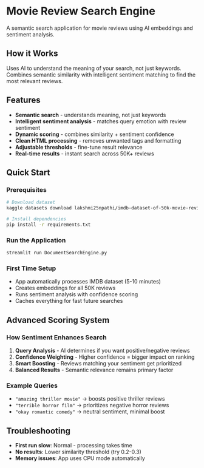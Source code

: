 # Movie Review Search Engine

A semantic search application for movie reviews using AI embeddings and sentiment analysis.

## How it Works

Uses AI to understand the meaning of your search, not just keywords. Combines semantic similarity with intelligent sentiment matching to find the most relevant reviews.

## Features

- **Semantic search** - understands meaning, not just keywords
- **Intelligent sentiment analysis** - matches query emotion with review sentiment
- **Dynamic scoring** - combines similarity + sentiment confidence
- **Clean HTML processing** - removes unwanted tags and formatting
- **Adjustable thresholds** - fine-tune result relevance
- **Real-time results** - instant search across 50K+ reviews

## Quick Start

### Prerequisites
```bash
# Download dataset
kaggle datasets download lakshmi25npathi/imdb-dataset-of-50k-movie-reviews

# Install dependencies  
pip install -r requirements.txt
```

### Run the Application
```bash
streamlit run DocumentSearchEngine.py
```

### First Time Setup
- App automatically processes IMDB dataset (5-10 minutes)
- Creates embeddings for all 50K reviews
- Runs sentiment analysis with confidence scoring
- Caches everything for fast future searches

## Advanced Scoring System

### How Sentiment Enhances Search
1. **Query Analysis** - AI determines if you want positive/negative reviews
2. **Confidence Weighting** - Higher confidence = bigger impact on ranking
3. **Smart Boosting** - Reviews matching your sentiment get prioritized
4. **Balanced Results** - Semantic relevance remains primary factor

### Example Queries
- `"amazing thriller movie"` → boosts positive thriller reviews
- `"terrible horror film"` → prioritizes negative horror reviews  
- `"okay romantic comedy"` → neutral sentiment, minimal boost

## Troubleshooting

- **First run slow**: Normal - processing takes time
- **No results**: Lower similarity threshold (try 0.2-0.3)
- **Memory issues**: App uses CPU mode automatically
